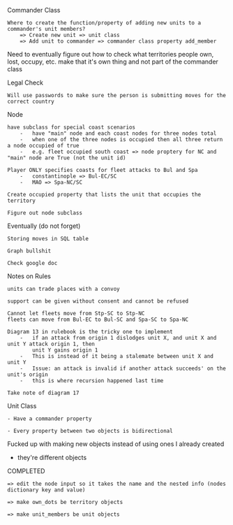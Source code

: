 
Commander Class

    Where to create the function/property of adding new units to a commander's unit members?
        => Create new unit => unit class
        => Add unit to commander => commander class property add_member


Need to eventually figure out how to check what territories people own, lost, occupy, etc. make that it's own thing and not part of the commander class


Legal Check

    Will use passwords to make sure the person is submitting moves for the correct country


Node


    have subclass for special coast scenarios 
        -   have "main" node and each coast nodes for three nodes total
        -   when one of the three nodes is occupied then all three return a node occupied of true
        -   e.g. fleet occupied south coast => node proptery for NC and "main" node are True (not the unit id)

    Player ONLY specifies coasts for fleet attacks to Bul and Spa
        -   constantinople => Bul-EC/SC 
        -   MAO => Spa-NC/SC
        
    Create occupied property that lists the unit that occupies the territory

    Figure out node subclass


Eventually (do not forget)

    Storing moves in SQL table 

    Graph bullshit

    Check google doc

Notes on Rules

    units can trade places with a convoy

    support can be given without consent and cannot be refused

    Cannot let fleets move from Stp-SC to Stp-NC
    fleets can move from Bul-EC to Bul-SC and Spa-SC to Spa-NC

    Diagram 13 in rulebook is the tricky one to implement
        -   if an attack from origin 1 dislodges unit X, and unit X and unit Y attack origin 1, then 
            unit Y gains origin 1 
        -   This is instead of it being a stalemate between unit X and unit Y
        -   Issue: an attack is invalid if another attack succeeds' on the unit's origin
        -   this is where recursion happened last time

    Take note of diagram 17


Unit Class

    - Have a commander property

    - Every property between two objects is bidirectional


Fucked up with making new objects instead of using ones I already created
- they're different objects


COMPLETED

    => edit the node input so it takes the name and the nested info (nodes dictionary key and value)

    => make own_dots be territory objects

    => make unit_members be unit objects